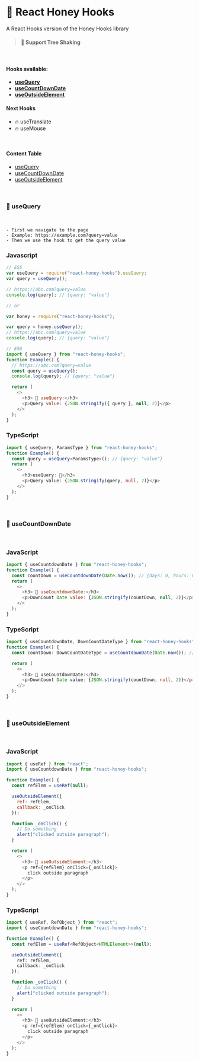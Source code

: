 # 🍯 **React Honey Hooks**

A React Hooks version of the Honey Hooks library

> #### 🌴 **Support Tree Shaking**

<br/>

#### **Hooks available**:

- **<a href="#use-query">useQuery</a>**
- **<a href="#use-count-down-date">useCountDownDate</a>**
- **<a href="use-out-side-element">useOutsideElement</a>**

#### **Next Hooks**

- 🔥 useTranslate
- 🔥 useMouse

<br/>

#### **Content Table**

- <a href="#use-query">useQuery</a>
- <a href="#use-count-down-date">useCountDownDate</a>
- <a href="#use-out-side-element">useOutsideElement</a>

<br/>

<h3 id="use-query"><b>🍯 useQuery</b></h3>
<br/>

```
- First we navigate to the page
- Example: https://example.com?query=value
- Then we use the hook to get the query value
```

### Javascript

```javascript
// ES5
var useQuery = require("react-honey-hooks").useQuery;
var query = useQuery();

// https://abc.com?query=value
console.log(query); // {query: "value"}

// or

var honey = require("react-honey-hooks");

var query = honey.useQuery();
// https://abc.com?query=value
console.log(query); // {query: "value"}

// ES6
import { useQuery } from "react-honey-hooks";
function Example() {
  // https://abc.com?query=value
  const query = useQuery();
  console.log(query); // {query: "value"}

  return (
    <>
      <h3> 🍯 useQuery:</h3>
      <p>Query value: {JSON.stringify({ query }, null, 2)}</p>
    </>
  );
}
```

### TypeScript

```typescript
import { useQuery, ParamsType } from "react-honey-hooks";
function Example() {
  const query = useQuery<ParamsType>(); // {query: "value"}
  return (
    <>
      <h3>useQuery: 🍯</h3>
      <p>Query value: {JSON.stringify(query, null, 2)}</p>
    </>
  );
}
```

<br/>

<h3 id="use-count-down-date"><b>🍯 useCountDownDate</b></h3>
<br/>

### JavaScript

```javascript
import { useCountdownDate } from "react-honey-hooks";
function Example() {
  const countDown = useCountdownDate(Date.now()); // {days: 0, hours: 0, minutes: 0, seconds: 0}
  return (
    <>
      <h3> 🍯 useCountdownDate:</h3>
      <p>DownCount Date value: {JSON.stringify(countDown, null, 2)}</p>
    </>
  );
}
```

### TypeScript

```typescript
import { useCountdownDate, DownCountDateType } from "react-honey-hooks";
function Example() {
  const countDown: DownCountDateType = useCountdownDate(Date.now()); // {days: 0, hours: 0, minutes: 0, seconds: 0}

  return (
    <>
      <h3> 🍯 useCountdownDate:</h3>
      <p>DownCount Date value: {JSON.stringify(countDown, null, 2)}</p>
    </>
  );
}
```

<br/>

<h3 id="use-out-side-element"> <b>🍯 useOutsideElement</b></h3>
<br/>

### JavaScript

```javascript
import { useRef } from "react";
import { useCountdownDate } from "react-honey-hooks";

function Example() {
  const refElem = useRef(null);

  useOutsideElement({
    ref: refElem,
    callback: _onClick
  });

  function _onClick() {
    // Do something
    alert("clicked outside paragraph");
  }

  return (
    <>
      <h3> 🍯 useOutsideElement:</h3>
      <p ref={refElem} onClick={_onClick}>
        click outside paragraph
      </p>
    </>
  );
}
```

### TypeScript

```typescript
import { useRef, RefObject } from "react";
import { useCountdownDate } from "react-honey-hooks";

function Example() {
  const refElem = useRef<RefObject<HTMLElement>>(null);

  useOutsideElement({
    ref: refElem,
    callback: _onClick
  });

  function _onClick() {
    // Do something
    alert("clicked outside paragraph");
  }

  return (
    <>
      <h3> 🍯 useOutsideElement:</h3>
      <p ref={refElem} onClick={_onClick}>
        click outside paragraph
      </p>
    </>
  );
}
```
